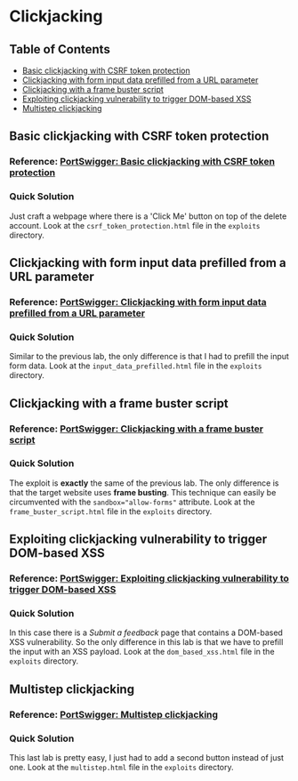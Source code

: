 <!-- omit in toc -->
# Clickjacking

<!-- omit in toc -->
## Table of Contents

- [Basic clickjacking with CSRF token protection](#basic-clickjacking-with-csrf-token-protection)
- [Clickjacking with form input data prefilled from a URL parameter](#clickjacking-with-form-input-data-prefilled-from-a-url-parameter)
- [Clickjacking with a frame buster script](#clickjacking-with-a-frame-buster-script)
- [Exploiting clickjacking vulnerability to trigger DOM-based XSS](#exploiting-clickjacking-vulnerability-to-trigger-dom-based-xss)
- [Multistep clickjacking](#multistep-clickjacking)

## Basic clickjacking with CSRF token protection
### Reference: [PortSwigger: Basic clickjacking with CSRF token protection](https://portswigger.net/web-security/clickjacking/lab-basic-csrf-protected)

<!-- omit in toc -->
### Quick Solution
Just craft a webpage where there is a 'Click Me' button on top of the delete account. Look at the ``csrf_token_protection.html`` file in the ``exploits`` directory.

## Clickjacking with form input data prefilled from a URL parameter
### Reference: [PortSwigger: Clickjacking with form input data prefilled from a URL parameter](https://portswigger.net/web-security/clickjacking/lab-prefilled-form-input)

<!-- omit in toc -->
### Quick Solution
Similar to the previous lab, the only difference is that I had to prefill the input form data. Look at the ``input_data_prefilled.html`` file in the ``exploits`` directory.

## Clickjacking with a frame buster script
### Reference: [PortSwigger: Clickjacking with a frame buster script](https://portswigger.net/web-security/clickjacking/lab-frame-buster-script)

<!-- omit in toc -->
### Quick Solution
The exploit is **exactly** the same of the previous lab. The only difference is that the target website uses **frame busting**. This technique can easily be circumvented with the ``sandbox="allow-forms"`` attribute. Look at the ``frame_buster_script.html`` file in the ``exploits`` directory.

## Exploiting clickjacking vulnerability to trigger DOM-based XSS
### Reference: [PortSwigger: Exploiting clickjacking vulnerability to trigger DOM-based XSS](https://portswigger.net/web-security/clickjacking/lab-exploiting-to-trigger-dom-based-xss)

<!-- omit in toc -->
### Quick Solution
In this case there is a *Submit a feedback* page that contains a DOM-based XSS vulnerability. So the only difference in this lab is that we have to prefill the input with an XSS payload. Look at the ``dom_based_xss.html`` file in the ``exploits`` directory.

## Multistep clickjacking
### Reference: [PortSwigger: Multistep clickjacking](https://portswigger.net/web-security/clickjacking/lab-multistep)

<!-- omit in toc -->
### Quick Solution
This last lab is pretty easy, I just had to add a second button instead of just one. Look at the ``multistep.html`` file in the ``exploits`` directory.
